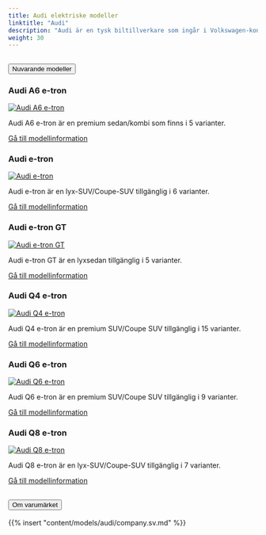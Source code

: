 ```yaml
---
title: Audi elektriske modeller
linktitle: "Audi"
description: "Audi är en tysk biltillverkare som ingår i Volkswagen-koncernen. Det är känt för sina premiumbilar och sportiga fordon, samt sin slogan 'Vorsprung durch Technik', som betyder 'Progress through Technology'."
weight: 30
---
```

<!-- markdownlint-disable MD033 -->
<!-- markdownlint-disable MD010 -->


<div class="accordion" id="accordionPanelsStayOpenExample">
    <div class="accordion-item">
        <h2 class="accordion-header">
            <button class="accordion-button" type="button" data-bs-toggle="collapse" data-bs-target="#panelsStayOpen-collapseOne" aria-expanded="true" aria-controls="panelsStayOpen-collapseOne">
                        Nuvarande modeller
            </button>
        </h2>
        <div id="panelsStayOpen-collapseOne" class="accordion-collapse collapse show">
            <div class="accordion-body">
    <div class="container p-3 mb-4 bg-body-tertiary rounded border">
        <h3>Audi A6 e-tron</h3>
        <div class="row">
            <div class="col col-12 col-md-6">
                <a href="a6_e-tron">
                    <img src="https://media.evkx.net/multimedia/models/audi/a6_e-tron/a6_avant_e-tron_performance/main_1_st.jpg" class="img-fluid" alt="Audi A6 e-tron" >
                </a>
            </div>
            <div class="col col-12 col-md-6"><p>
Audi A6 e-tron är en premium sedan/kombi som finns i 5 varianter.
</p>
	<a href="a6_e-tron/" class="btn btn-outline-primary" role="button">Gå till modellinformation</a>
		</div>
	</div>
</div>
    <div class="container p-3 mb-4 bg-body-tertiary rounded border">
        <h3>Audi e-tron</h3>
        <div class="row">
            <div class="col col-12 col-md-6">
                <a href="e-tron">
                    <img src="https://media.evkx.net/multimedia/models/audi/e-tron/e-tron_s/main_1_st.jpg" class="img-fluid" alt="Audi e-tron" >
                </a>
            </div>
            <div class="col col-12 col-md-6"><p>
Audi e-tron är en lyx-SUV/Coupe-SUV tillgänglig i 6 varianter.
</p>
	<a href="e-tron/" class="btn btn-outline-primary" role="button">Gå till modellinformation</a>
		</div>
	</div>
</div>
    <div class="container p-3 mb-4 bg-body-tertiary rounded border">
        <h3>Audi e-tron GT</h3>
        <div class="row">
            <div class="col col-12 col-md-6">
                <a href="e-tron_gt">
                    <img src="https://media.evkx.net/multimedia/models/audi/e-tron_gt/e-tron_gt/main_1_st.jpg" class="img-fluid" alt="Audi e-tron GT" >
                </a>
            </div>
            <div class="col col-12 col-md-6"><p>
Audi e-tron GT är en lyxsedan tillgänglig i 5 varianter.
</p>
	<a href="e-tron_gt/" class="btn btn-outline-primary" role="button">Gå till modellinformation</a>
		</div>
	</div>
</div>
    <div class="container p-3 mb-4 bg-body-tertiary rounded border">
        <h3>Audi Q4 e-tron</h3>
        <div class="row">
            <div class="col col-12 col-md-6">
                <a href="q4_e-tron">
                    <img src="https://media.evkx.net/multimedia/models/audi/q4_e-tron/q4_sportback_50_e-tron_quattro/main_1_st.jpg" class="img-fluid" alt="Audi Q4 e-tron" >
                </a>
            </div>
            <div class="col col-12 col-md-6"><p>
Audi Q4 e-tron är en premium SUV/Coupe SUV tillgänglig i 15 varianter.
</p>
	<a href="q4_e-tron/" class="btn btn-outline-primary" role="button">Gå till modellinformation</a>
		</div>
	</div>
</div>
    <div class="container p-3 mb-4 bg-body-tertiary rounded border">
        <h3>Audi Q6 e-tron</h3>
        <div class="row">
            <div class="col col-12 col-md-6">
                <a href="q6_e-tron">
                    <img src="https://media.evkx.net/multimedia/models/audi/q6_e-tron/q6_e-tron_quattro/main_1_st.jpg" class="img-fluid" alt="Audi Q6 e-tron" >
                </a>
            </div>
            <div class="col col-12 col-md-6"><p>
Audi Q6 e-tron är en premium SUV/Coupe SUV tillgänglig i 9 varianter.
</p>
	<a href="q6_e-tron/" class="btn btn-outline-primary" role="button">Gå till modellinformation</a>
		</div>
	</div>
</div>
    <div class="container p-3 mb-4 bg-body-tertiary rounded border">
        <h3>Audi Q8 e-tron</h3>
        <div class="row">
            <div class="col col-12 col-md-6">
                <a href="q8_e-tron">
                    <img src="https://media.evkx.net/multimedia/models/audi/q8_e-tron/sq8_e-tron/exterior_1_st.jpeg" class="img-fluid" alt="Audi Q8 e-tron" >
                </a>
            </div>
            <div class="col col-12 col-md-6"><p>
Audi Q8 e-tron är en lyx-SUV/Coupe-SUV tillgänglig i 7 varianter.
</p>
	<a href="q8_e-tron/" class="btn btn-outline-primary" role="button">Gå till modellinformation</a>
		</div>
	</div>
</div>
        </div>
    </div>
</div><div class="accordion-item">
    <h2 class="accordion-header">
        <button class="accordion-button" type="button" data-bs-toggle="collapse" data-bs-target="#module-company" aria-expanded="true" aria-controls="module-company">
            Om varumärket
        </button>
    </h2>
    <div id="module-company" class="accordion-collapse collapse">
        <div class="accordion-body">
{{% insert "content/models/audi/company.sv.md" %}}
</div>
</div>
</div>
</div>
